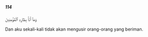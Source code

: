 ##### 114

<span class="ayah">وَمَآ أَنَا۠ بِطَارِدِ ٱلْمُؤْمِنِينَ</span>

<span class="ayah_translation">Dan aku sekali-kali tidak akan mengusir orang-orang yang beriman.</span>
